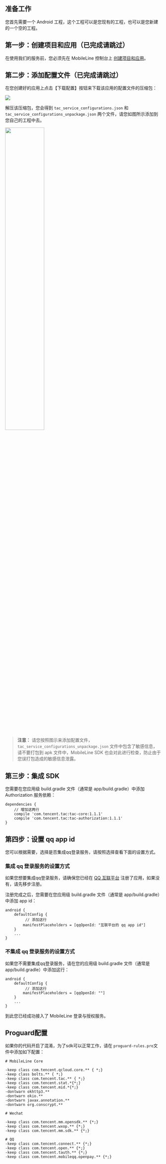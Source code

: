 ## 准备工作

您首先需要一个 Android 工程，这个工程可以是您现有的工程，也可以是您新建的一个空的工程。

## 第一步：创建项目和应用（已完成请跳过）

在使用我们的服务前，您必须先在 MobileLine 控制台上 [创建项目和应用](https://cloud.tencent.com/document/product/666/15345)。

## 第二步：添加配置文件（已完成请跳过）

在您创建好的应用上点击【下载配置】按钮来下载该应用的配置文件的压缩包：

![](http://tacimg-1253960454.cosgz.myqcloud.com/guides/project/downloadConfig.png)

解压该压缩包，您会得到 `tac_service_configurations.json` 和 `tac_service_configurations_unpackage.json` 两个文件，请您如图所示添加到您自己的工程中去。

<img src="http://tac-android-libs-1253960454.cosgz.myqcloud.com/tac_android_configuration.jpg" width="50%" height="50%">

>**注意：**
>请您按照图示来添加配置文件，`tac_service_configurations_unpackage.json` 文件中包含了敏感信息，请不要打包到 apk 文件中，MobileLine SDK 也会对此进行检查，防止由于您误打包造成的敏感信息泄露。


## 第三步：集成 SDK

您需要在您应用级 build.gradle 文件（通常是 app/build.gradle）中添加 Authorization 服务依赖：

```
dependencies {
    // 增加这两行
    compile 'com.tencent.tac:tac-core:1.1.1'
    compile 'com.tencent.tac:tac-authorization:1.1.1'
}
```

## 第四步：设置 qq app id

您可以根据需要，选择是否集成qq登录服务，请按照选择查看下面的设置方式。

### 集成 qq 登录服务的设置方式

如果您想要集成qq登录服务，请确保您已经在 [QQ 互联平台](https://connect.qq.com/) 注册了应用，如果没有，请先移步注册。

注册完成之后，您需要在您应用级 build.gradle 文件（通常是 app/build.gradle）中添加 app id：

```
android {
    defaultConfig {
    	 // 添加这行
        manifestPlaceholders = [qqOpenId: "互联平台的 qq app id"]
    }
    ...
}
```


### 不集成 qq 登录服务的设置方式

如果您不需要集成qq登录服务，请在您的应用级 build.gradle 文件（通常是 app/build.gradle）中添加这行：

```
android {
    defaultConfig {
    	 // 添加这行
        manifestPlaceholders = [qqOpenId: ""]
    }
    ...
}
```

到此您已经成功接入了 MobileLine 登录与授权服务。

## Proguard配置

如果你的代码开启了混淆，为了sdk可以正常工作，请在 `proguard-rules.pro`文件中添加如下配置：

```
# MobileLine Core

-keep class com.tencent.qcloud.core.** { *;}
-keep class bolts.** { *;}
-keep class com.tencent.tac.** { *;}
-keep class com.tencent.stat.*{*;}
-keep class com.tencent.mid.*{*;}
-dontwarn okhttp3.**
-dontwarn okio.**
-dontwarn javax.annotation.**
-dontwarn org.conscrypt.**

# Wechat

-keep class com.tencent.mm.opensdk.** {*;}
-keep class com.tencent.wxop.** {*;}
-keep class com.tencent.mm.sdk.** {*;}

# QQ
-keep class com.tencent.connect.** {*;}
-keep class com.tencent.open.** {*;}
-keep class com.tencent.tauth.** {*;}
-keep class com.tencent.mobileqq.openpay.** {*;}
```